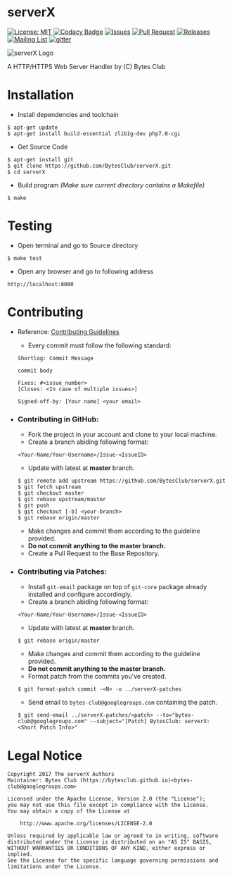 serverX
================

[![License: MIT](https://img.shields.io/badge/License-Apache-blue.svg)](https://raw.githubusercontent.com/BytesClub/serverX/master/LICENSE)
[![Codacy Badge](https://api.codacy.com/project/badge/Grade/73b7308c3101417d81e09a9dac1d4032)](https://www.codacy.com/app/BytesClub/serverX?utm_source=github.com&amp;utm_medium=referral&amp;utm_content=BytesClub/serverX&amp;utm_campaign=Badge_Grade)
[![Issues](https://img.shields.io/github/issues/BytesClub/serverX.svg)](https://github.com/BytesClub/serverX/issues)
[![Pull Request](https://img.shields.io/github/issues-pr/BytesClub/serverX.svg)](https://github.com/BytesClub/serverX/pulls)
[![Releases](https://img.shields.io/github/tag/BytesClub/serverX.svg)](https://github.com/BytesClub/serverX/releases)
[![Mailing List](https://img.shields.io/badge/Mailing%20List-BytesClub-blue.svg)](mailto:bytes-club@googlegroups.com)
[![gitter](https://badges.gitter.im/gitterHQ/gitterHQ.github.io.svg)](https://gitter.im/Bytes_Club/General)

![serverX Logo](http://codeprogyan.me/img/portfolio/serverx.jpg)

A HTTP/HTTPS Web Server Handler by (C) Bytes Club

Installation
================

* Install dependencies and toolchain
```
$ apt-get update
$ apt-get install build-essential zlib1g-dev php7.0-cgi
```

* Get Source Code
```
$ apt-get install git
$ git clone https://github.com/BytesClub/serverX.git
$ cd serverX
```

* Build program _(Make sure current directory contains a Makefile)_
```
$ make
```

Testing
================

* Open terminal and go to Source directory
```
$ make test
```

* Open any browser and go to following address
```
http://localhost:8080
```

Contributing
================

* Reference: [Contributing Guidelines](.github/CONTRIBUTING.md)
  * Every commit must follow the following standard:

  ```
  Shortlog: Commit Message

  commit body

  Fixes: #<issue_number>
  [Closes: <In case of multiple issues>]

  Signed-off-by: [Your name] <your email>
  ```

* ### Contributing in GitHub:
  * Fork the project in your account and clone to your local machine.
  * Create a branch abiding following format:
  ```
  <Your-Name/Your-Username>/Issue-<IssueID>
  ```
  * Update with latest at **master** branch.
  ```
  $ git remote add upstream https://github.com/BytesClub/serverX.git
  $ git fetch upstream
  $ git checkout master
  $ git rebase upstream/master
  $ git push
  $ git checkout [-b] <your-branch>
  $ git rebase origin/master
  ```
  * Make changes and commit them according to the guideline provided.
  * **Do not commit anything to the master branch.**
  * Create a Pull Request to the Base Repository.

* ### Contributing via Patches:
  * Install `git-email` package on top of `git-core` package already installed and configure accordingly.
  * Create a branch abiding following format:
  ```
  <Your-Name/Your-Username>/Issue-<IssueID>
  ```
  * Update with latest at **master** branch.
  ```
  $ git rebase origin/master
  ```
  * Make changes and commit them according to the guideline provided.
  * **Do not commit anything to the master branch.**
  * Format patch from the commits you've created.
  ```
  $ git format-patch commit -<N> -o ../serverX-patches
  ```
  * Send email to `bytes-club@googlegroups.com` containing the patch.
  ```
  $ git send-email ../serverX-patches/<patch> --to="bytes-club@googlegroups.com" --subject="[Patch] BytesClub: serverX: <Short Patch Info>"
  ```

Legal Notice
================

    Copyright 2017 The serverX Authors
    Maintainer: Bytes Club (https://bytesclub.github.io)<bytes-club@googlegroups.com>

    Licensed under the Apache License, Version 2.0 (the "License");
    you may not use this file except in compliance with the License.
    You may obtain a copy of the License at

        http://www.apache.org/licenses/LICENSE-2.0

    Unless required by applicable law or agreed to in writing, software
    distributed under the License is distributed on an "AS IS" BASIS,
    WITHOUT WARRANTIES OR CONDITIONS OF ANY KIND, either express or implied.
    See the License for the specific language governing permissions and
    limitations under the License.
